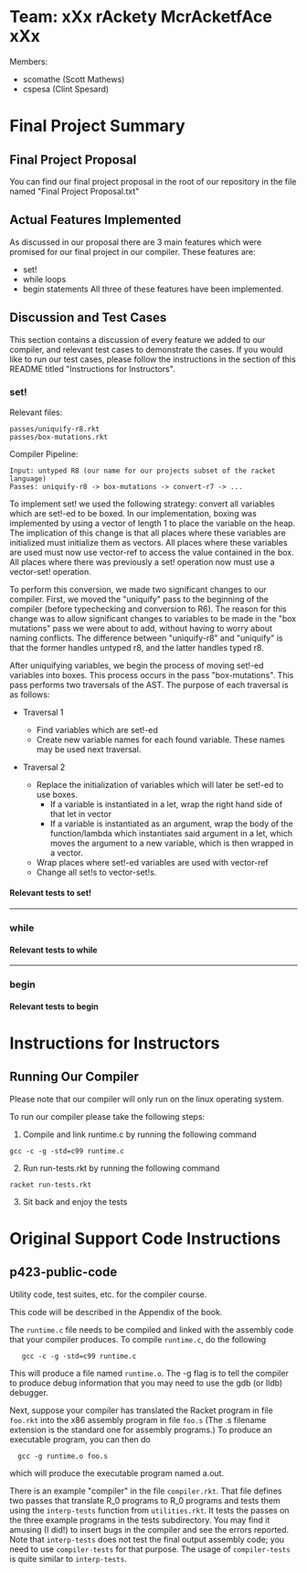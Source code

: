 Team: xXx rAckety McrAcketfAce xXx
==================================

Members:

 * scomathe (Scott Mathews)
 * cspesa (Clint Spesard)


Final Project Summary
=====================
## Final Project Proposal

You can find our final project proposal in the root of our repository 
in the file named "Final Project Proposal.txt"

## Actual Features Implemented

As discussed in our proposal there are 3 main features which were promised
for our final project in our compiler. These features are:
* set!
* while loops
* begin statements
All three of these features have been implemented.

## Discussion and Test Cases

This section contains a discussion of every feature we added to our compiler,
and relevant test cases to demonstrate the cases. If you would like to run
our test cases, please follow the instructions in the section of this README
titled "Instructions for Instructors".

### set!

Relevant files:
```
passes/uniquify-r8.rkt
passes/box-mutations.rkt
```

Compiler Pipeline:
```
Input: untyped R8 (our name for our projects subset of the racket language)
Passes: uniquify-r8 -> box-mutations -> convert-r7 -> ...
```

To implement set! we used the following strategy: convert all variables which
are set!-ed to be boxed. In our implementation, boxing was implemented by using
a vector of length 1 to place the variable on the heap. The implication of
this change is that all places where these variables are initialized must initialize
them as vectors. All places where these variables are used must now use vector-ref
to access the value contained in the box. All places where there was previously
a set! operation now must use a vector-set! operation.

To perform this conversion, we made two significant changes to our compiler. First,
we moved the "uniquify" pass to the beginning of the compiler (before typechecking
and conversion to R6). The reason for this change was to allow significant changes
to variables to be made in the "box mutations" pass we were about to add, without
having to worry about naming conflicts. The difference between "uniquify-r8" and
"uniquify" is that the former handles untyped r8, and the latter handles typed r8.

After uniquifying variables, we begin the process of moving set!-ed variables
into boxes. This process occurs in the pass "box-mutations". This pass performs
two traversals of the AST. The purpose of each traversal is as follows:
* Traversal 1
  * Find variables which are set!-ed
  * Create new variable names for each found variable. These names may be used next traversal.

* Traversal 2
  * Replace the initialization of variables which will later be set!-ed to use boxes.
    * If a variable is instantiated in a let, wrap the right hand side of that let in vector
    * If a variable is instantiated as an argument, wrap the body of the function/lambda which instantiates said argument in a let, which moves the argument to a new variable, which is then wrapped in a vector.
  * Wrap places where set!-ed variables are used with vector-ref
  * Change all set!s to vector-set!s.

#### Relevant tests to set!

---

### while

#### Relevant tests to while

---

### begin

#### Relevant tests to begin



Instructions for Instructors
============================
## Running Our Compiler

Please note that our compiler will only run on the linux operating system.

To run our compiler please take the following steps:

1. Compile and link runtime.c by running the following command

```
gcc -c -g -std=c99 runtime.c
```

2. Run run-tests.rkt by running the following command

```
racket run-tests.rkt
```

3. Sit back and enjoy the tests


Original Support Code Instructions
==================================
## p423-public-code
Utility code, test suites, etc. for the compiler course.

This code will be described in the Appendix of the book.

The `runtime.c` file needs to be compiled and linked with the assembly
code that your compiler produces. To compile `runtime.c`, do the
following
```
   gcc -c -g -std=c99 runtime.c
```
This will produce a file named `runtime.o`. The -g flag is to tell the
compiler to produce debug information that you may need to use
the gdb (or lldb) debugger.

Next, suppose your compiler has translated the Racket program in file
`foo.rkt` into the x86 assembly program in file `foo.s` (The .s filename
extension is the standard one for assembly programs.) To produce
an executable program, you can then do
```
  gcc -g runtime.o foo.s
```
which will produce the executable program named a.out.

There is an example "compiler" in the file `compiler.rkt`.  That
file defines two passes that translate R_0 programs to R_0 programs
and tests them using the `interp-tests` function from `utilities.rkt`. It
tests the passes on the three example programs in the tests
subdirectory. You may find it amusing (I did!) to insert bugs in the
compiler and see the errors reported. Note that `interp-tests` does not
test the final output assembly code; you need to use `compiler-tests`
for that purpose. The usage of `compiler-tests` is quite similar to
`interp-tests`.

